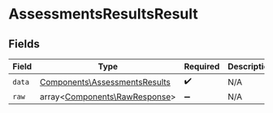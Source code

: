 # AssessmentsResultsResult


## Fields

| Field                                                                          | Type                                                                           | Required                                                                       | Description                                                                    |
| ------------------------------------------------------------------------------ | ------------------------------------------------------------------------------ | ------------------------------------------------------------------------------ | ------------------------------------------------------------------------------ |
| `data`                                                                         | [Components\AssessmentsResults](../../Models/Components/AssessmentsResults.md) | :heavy_check_mark:                                                             | N/A                                                                            |
| `raw`                                                                          | array<[Components\RawResponse](../../Models/Components/RawResponse.md)>        | :heavy_minus_sign:                                                             | N/A                                                                            |